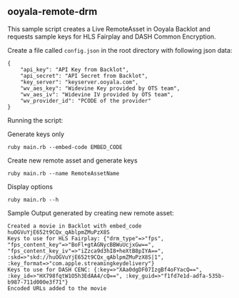 ## ooyala-remote-drm

This sample script creates a Live RemoteAsset in Ooyala Backlot
and requests sample keys for HLS Fairplay and DASH Common Encryption.

Create a file called `config.json` in the root directory with following json data:

```
{
    "api_key": "API Key from Backlot",
    "api_secret": "API Secret from Backlot",
    "key_server": "keyserver.ooyala.com",
    "wv_aes_key": "Widevine Key provided by OTS team",
    "wv_aes_iv": "Widevine IV provided by OTS team",
    "wv_provider_id": "PCODE of the provider"
}
```

Running the script:

Generate keys only
```
ruby main.rb --embed-code EMBED_CODE
```

Create new remote asset and generate keys
```
ruby main.rb --name RemoteAssetName
```

Display options
```
ruby main.rb --h
```

Sample Output generated by creating new remote asset:

```
Created a movie in Backlot with embed_code huOGVuYjE652t9CQx_qAblpmZMuPzX8S
Keys to use for HLS Fairplay: {"drm_type"=>"fps", "fps_content_key"=>"BoFl+gtAGNycBBWuUcjxGw==", "fps_content_key_iv"=>"iZzca9d3hI8+heXtB8pIYA==", :skd=>"skd://huOGVuYjE652t9CQx_qAblpmZMuPzX8S|1", :key_format=>"com.apple.streamingkeydelivery"}
Keys to use for DASH CENC: {:key=>"XAa0dgDF07IzgBf4oFYacQ==", :key_id=>"HX798fqtW1O5h3EdAA4/cQ==", :key_guid=>"f1fd7e1d-adfa-535b-b987-711d000e3f71"}
Encoded URLs added to the movie
```